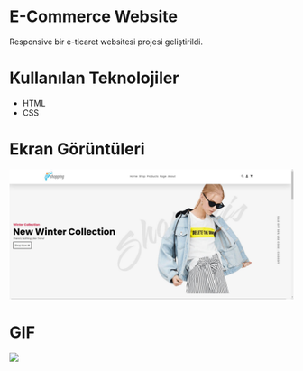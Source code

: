 # E-Commerce Website
Responsive bir e-ticaret websitesi projesi geliştirildi.

# Kullanılan Teknolojiler
- HTML
- CSS

# Ekran Görüntüleri

![](images/1.jpeg)


# GIF

![](images/2.gif)

